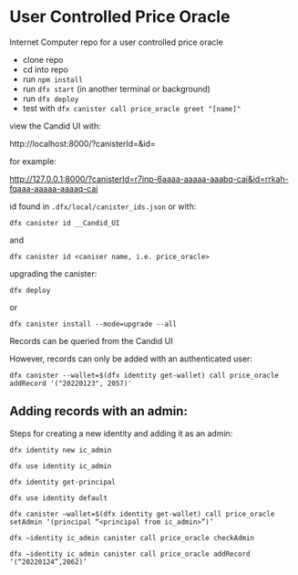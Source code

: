 # User Controlled Price Oracle
Internet Computer repo for a user controlled price oracle

* clone repo
* cd into repo
* run `npm install`
* run `dfx start` (in another terminal or background)
* run `dfx deploy`
* test with `dfx canister call price_oracle greet "[name]"`

view the Candid UI with:

http://localhost:8000/?canisterId=<candid-id>&id=<canister-id>

for example:

http://127.0.0.1:8000/?canisterId=r7inp-6aaaa-aaaaa-aaabq-cai&id=rrkah-fqaaa-aaaaa-aaaaq-cai

id found in `.dfx/local/canister_ids.json` or with:

`dfx canister id __Candid_UI`

and

`dfx canister id <caniser name, i.e. price_oracle>`

upgrading the canister:

`dfx deploy`

or

`dfx canister install --mode=upgrade --all`

Records can be queried from the Candid UI

However, records can only be added with an authenticated user:

`dfx canister --wallet=$(dfx identity get-wallet) call price_oracle addRecord '("20220123", 2057)'`

## Adding records with an admin:

Steps for creating a new identity and adding it as an admin:

`dfx identity new ic_admin`

`dfx use identity ic_admin`

`dfx identity get-principal`

`dfx use identity default`

`dfx canister —wallet=$(dfx identity get-wallet) call price_oracle setAdmin ‘(principal “<principal from ic_admin>”)’`

`dfx —identity ic_admin canister call price_oracle checkAdmin`

`dfx —identity ic_admin canister call price_oracle addRecord ‘(“20220124”,2062)’`
